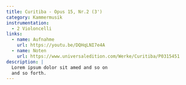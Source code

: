 ```yaml
---
title: Curitiba - Opus 15, Nr.2 (3')
category: Kammermusik
instrumentation:
  - 2 Violoncelli
links:
  - name: Aufnahme
    url: https://youtu.be/DQHqLNI7e4A
  - name: Noten
    url: https://www.universaledition.com/Werke/Curitiba/P0315451
description: |
  Lorem ipsum dolor sit amed and so on
  and so forth.
---
```

